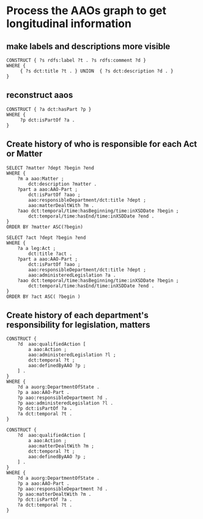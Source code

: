 # Process the AAOs graph to get longitudinal information

## make labels and descriptions more visible
```
CONSTRUCT { ?s rdfs:label ?t . ?s rdfs:comment ?d }
WHERE {
	 { ?s dct:title ?t . } UNION  { ?s dct:description ?d . }
}
```

## reconstruct aaos
```
CONSTRUCT { ?a dct:hasPart ?p }
WHERE {
	 ?p dct:isPartOf ?a .
}
```

## Create history of who is responsible for each Act or Matter
```
SELECT ?matter ?dept ?begin ?end
WHERE {
	?m a aao:Matter ;
		dct:description ?matter .
	?part a aao:AAO-Part ;
		dct:isPartOf ?aao ;
		aao:responsibleDepartment/dct:title ?dept ;
		aao:matterDealtWith ?m .
	?aao dct:temporal/time:hasBeginning/time:inXSDDate ?begin ;
		dct:temporal/time:hasEnd/time:inXSDDate ?end .
}
ORDER BY ?matter ASC(?begin)
```

```
SELECT ?act ?dept ?begin ?end
WHERE {
	?a a leg:Act ;
		dct:title ?act .
	?part a aao:AAO-Part ;
		dct:isPartOf ?aao ;
		aao:responsibleDepartment/dct:title ?dept ;
		aao:administeredLegislation ?a .
	?aao dct:temporal/time:hasBeginning/time:inXSDDate ?begin ;
		dct:temporal/time:hasEnd/time:inXSDDate ?end .
}
ORDER BY ?act ASC( ?begin )
```

## Create history of each department's responsibility for legislation, matters
```
CONSTRUCT {
	?d  aao:qualifiedAction [
		a aao:Action ;
		aao:administeredLegislation ?l ;
		dct:temporal ?t ;
		aao:definedByAAO ?p ;
	] .
}
WHERE {
	?d a auorg:DepartmentOfState .
	?p a aao:AAO-Part .
	?p aao:responsibleDepartment ?d .
	?p aao:administeredLegislation ?l .
	?p dct:isPartOf ?a .
	?a dct:temporal ?t .
}
```

```
CONSTRUCT {
	?d  aao:qualifiedAction [
		a aao:Action ;
		aao:matterDealtWith ?m ;
		dct:temporal ?t ;
		aao:definedByAAO ?p ;
	] .
}
WHERE {
	?d a auorg:DepartmentOfState .
	?p a aao:AAO-Part .
	?p aao:responsibleDepartment ?d .
	?p aao:matterDealtWith ?m .
	?p dct:isPartOf ?a .
	?a dct:temporal ?t .
}
```
